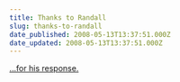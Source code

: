 ```yaml
---
title: Thanks to Randall
slug: thanks-to-randall
date_published: 2008-05-13T13:37:51.000Z
date_updated: 2008-05-13T13:37:51.000Z
---
```


[...for his response.](http://randallpauljenkins.com/2008/05/12/all-of-politics-are-a-fad/)
